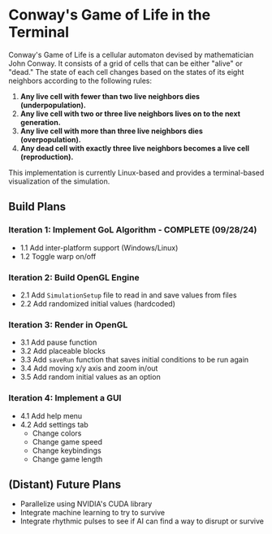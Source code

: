 # Conway's Game of Life in the Terminal

Conway's Game of Life is a cellular automaton devised by mathematician John Conway. It consists of a grid of cells that can be either "alive" or "dead." The state of each cell changes based on the states of its eight neighbors according to the following rules:

1. **Any live cell with fewer than two live neighbors dies (underpopulation).**
2. **Any live cell with two or three live neighbors lives on to the next generation.**
3. **Any live cell with more than three live neighbors dies (overpopulation).**
4. **Any dead cell with exactly three live neighbors becomes a live cell (reproduction).**

This implementation is currently Linux-based and provides a terminal-based visualization of the simulation.

## Build Plans

### Iteration 1: Implement GoL Algorithm - COMPLETE (09/28/24)
- 1.1 Add inter-platform support (Windows/Linux)
- 1.2 Toggle warp on/off

### Iteration 2: Build OpenGL Engine
- 2.1 Add `SimulationSetup` file to read in and save values from files
- 2.2 Add randomized initial values (hardcoded)

### Iteration 3: Render in OpenGL
- 3.1 Add pause function
- 3.2 Add placeable blocks
- 3.3 Add `saveRun` function that saves initial conditions to be run again
- 3.4 Add moving x/y axis and zoom in/out
- 3.5 Add random initial values as an option

### Iteration 4: Implement a GUI
- 4.1 Add help menu
- 4.2 Add settings tab
  - Change colors
  - Change game speed
  - Change keybindings
  - Change game length

## (Distant) Future Plans
- Parallelize using NVIDIA's CUDA library
- Integrate machine learning to try to survive
- Integrate rhythmic pulses to see if AI can find a way to disrupt or survive
